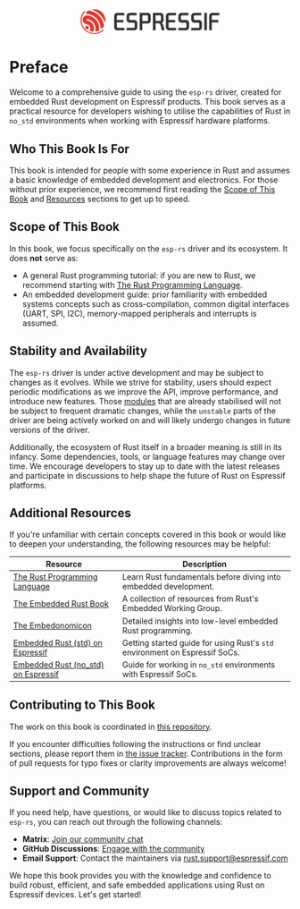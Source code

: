 <p style="text-align:center;"><img src="./assets/esp-logo-black.svg" width="50%"></p>

# Preface

Welcome to a comprehensive guide to using the `esp-rs` driver, created for embedded Rust development on Espressif products. This book serves as a practical resource for developers wishing to utilise the capabilities of Rust in `no_std` environments when working with Espressif hardware platforms.

## Who This Book Is For

This book is intended for people with some experience in Rust and assumes a basic knowledge of embedded development and electronics. For those without prior experience, we recommend first reading the [Scope of This Book][prerequisites] and [Resources][resources] sections to get up to speed.

[prerequisites]: #scope-of-this-book
[resources]: #additional-resources

## Scope of This Book

In this book, we focus specifically on the `esp-rs` driver and its ecosystem. It does **not** serve as:

- A general Rust programming tutorial: if you are new to Rust, we recommend starting with [The Rust Programming Language][rust-book].
- An embedded development guide: prior familiarity with embedded systems concepts such as cross-compilation, common digital interfaces (UART, SPI, I2C), memory-mapped peripherals and interrupts is assumed.

## Stability and Availability

The `esp-rs` driver is under active development and may be subject to changes as it evolves. While we strive for stability, users should expect periodic modifications as we improve the API, improve performance, and introduce new features. Those [modules] that are already stabilised will not be subject to frequent dramatic changes, while the `unstable` parts of the driver are being actively worked on and will likely undergo changes in future versions of the driver. 

Additionally, the ecosystem of Rust itself in a broader meaning is still in its infancy. Some dependencies, tools, or language features may change over time. We encourage developers to stay up to date with the latest releases and participate in discussions to help shape the future of Rust on Espressif platforms.

[modules]: https://docs.espressif.com/projects/rust/esp-hal/1.0.0-beta.0/esp32c6/esp_hal/index.html#modules

## Additional Resources

If you're unfamiliar with certain concepts covered in this book or would like to deepen your understanding, the following resources may be helpful:

| Resource                                               | Description                                                                          |
| ------------------------------------------------------ | ------------------------------------------------------------------------------------ |
| [The Rust Programming Language][rust-book]             | Learn Rust fundamentals before diving into embedded development.                     |
| [The Embedded Rust Book][embedded-rust-book]           | A collection of resources from Rust's Embedded Working Group.                        |
| [The Embedonomicon][embedonomicon]                     | Detailed insights into low-level embedded Rust programming.                          |
| [Embedded Rust (std) on Espressif][std-training]       | Getting started guide for using Rust's `std` environment on Espressif SoCs.         |
| [Embedded Rust (no_std) on Espressif][no_std-training] | Guide for working in `no_std` environments with Espressif SoCs.                     |

[rust-book]: https://doc.rust-lang.org/book/
[embedded-rust-book]: https://docs.rust-embedded.org/book/index.html
[embedonomicon]: https://docs.rust-embedded.org/embedonomicon/
[std-training]: https://esp-rs.github.io/std-training/
[no_std-training]: https://esp-rs.github.io/no_std-training/

## Contributing to This Book

The work on this book is coordinated in [this repository][book-repository].

If you encounter difficulties following the instructions or find unclear sections, please report them in [the issue tracker][book-issues]. Contributions in the form of pull requests for typo fixes or clarity improvements are always welcome!

[book-repository]: https://github.com/esp-rs/book
[book-issues]: https://github.com/esp-rs/book/issues/

## Support and Community

If you need help, have questions, or would like to discuss topics related to `esp-rs`, you can reach out through the following channels:

- **Matrix**: [Join our community chat](https://matrix.to/#/#esp-rs:matrix.org)
- **GitHub Discussions**: [Engage with the community](https://github.com/esp-rs/esp-hal/discussions)
- **Email Support**: Contact the maintainers via <rust.support@espressif.com>

We hope this book provides you with the knowledge and confidence to build robust, efficient, and safe embedded applications using Rust on Espressif devices. Let's get started!

